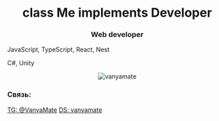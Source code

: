 <h1 align="center">class Me implements Developer</h1>
<h3 align="center">Web developer</h3>

<p>JavaScript, TypeScript, React, Nest</p>
<p>C#, Unity</p>

<p align="center"> <img src="https://komarev.com/ghpvc/?username=vanyamate&label=Profile%20views&color=0e75b6&style=flat" alt="vanyamate" /> </p>

<h3 align="left">Связь:</h3>
<p align="left">
<a href="https://t.me/VanyaMate" target="blank">TG: @VanyaMate</a>
<a href="https://discord.com/users/257910472769011712" target="blank">DS: vanyamate</a>
</p>
